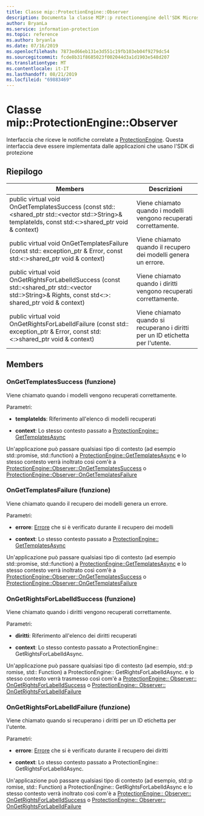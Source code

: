 ```yaml
---
title: Classe mip::ProtectionEngine::Observer
description: Documenta la classe MIP::p rotectionengine dell'SDK Microsoft Information Protection (MIP).
author: BryanLa
ms.service: information-protection
ms.topic: reference
ms.author: bryanla
ms.date: 07/16/2019
ms.openlocfilehash: 7873ed66eb131e3d551c19fb103eb04f9279dc54
ms.sourcegitcommit: fcde8b31f8685023f002044d3a1d1903e548d207
ms.translationtype: MT
ms.contentlocale: it-IT
ms.lasthandoff: 08/21/2019
ms.locfileid: "69883469"
---
```

# <a name="class-mipprotectionengineobserver"></a>Classe mip::ProtectionEngine::Observer 
Interfaccia che riceve le notifiche correlate a [ProtectionEngine](class_mip_protectionengine.md).
Questa interfaccia deve essere implementata dalle applicazioni che usano l'SDK di protezione
  
## <a name="summary"></a>Riepilogo
 Members                        | Descrizioni                                
--------------------------------|---------------------------------------------
public virtual void OnGetTemplatesSuccess (const std::\<shared_ptr std::\<vector std::\>String\>& templateIds, const std:\<:\>shared_ptr void & context)  |  Viene chiamato quando i modelli vengono recuperati correttamente.
public virtual void OnGetTemplatesFailure (const std:: exception_ptr & Error, const std:\<:\>shared_ptr void & context)  |  Viene chiamato quando il recupero dei modelli genera un errore.
public virtual void OnGetRightsForLabelIdSuccess (const std::\<shared_ptr std::\<vector std::\>String\>& Rights, const std\<:\>: shared_ptr void & context)  |  Viene chiamato quando i diritti vengono recuperati correttamente.
public virtual void OnGetRightsForLabelIdFailure (const std:: exception_ptr & Error, const std:\<:\>shared_ptr void & context)  |  Viene chiamato quando si recuperano i diritti per un ID etichetta per l'utente.
  
## <a name="members"></a>Members
  
### <a name="ongettemplatessuccess-function"></a>OnGetTemplatesSuccess (funzione)
Viene chiamato quando i modelli vengono recuperati correttamente.

Parametri:  
* **templateIds**: Riferimento all'elenco di modelli recuperati 


* **context**: Lo stesso contesto passato a [ProtectionEngine:: GetTemplatesAsync](class_mip_protectionengine.md#gettemplatesasync-function)


Un'applicazione può passare qualsiasi tipo di contesto (ad esempio std::promise, std::function) a [ProtectionEngine::GetTemplatesAsync](class_mip_protectionengine.md#gettemplatesasync-function) e lo stesso contesto verrà inoltrato così com'è a [ProtectionEngine::Observer::OnGetTemplatesSuccess](class_mip_protectionengine_observer.md#ongettemplatessuccess-function) o [ProtectionEngine::Observer::OnGetTemplatesFailure](class_mip_protectionengine_observer.md#ongettemplatesfailure-function)
  
### <a name="ongettemplatesfailure-function"></a>OnGetTemplatesFailure (funzione)
Viene chiamato quando il recupero dei modelli genera un errore.

Parametri:  
* **errore**: [Errore](class_mip_error.md) che si è verificato durante il recupero dei modelli 


* **context**: Lo stesso contesto passato a [ProtectionEngine:: GetTemplatesAsync](class_mip_protectionengine.md#gettemplatesasync-function)


Un'applicazione può passare qualsiasi tipo di contesto (ad esempio std::promise, std::function) a [ProtectionEngine::GetTemplatesAsync](class_mip_protectionengine.md#gettemplatesasync-function) e lo stesso contesto verrà inoltrato così com'è a [ProtectionEngine::Observer::OnGetTemplatesSuccess](class_mip_protectionengine_observer.md#ongettemplatessuccess-function) o [ProtectionEngine::Observer::OnGetTemplatesFailure](class_mip_protectionengine_observer.md#ongettemplatesfailure-function)
  
### <a name="ongetrightsforlabelidsuccess-function"></a>OnGetRightsForLabelIdSuccess (funzione)
Viene chiamato quando i diritti vengono recuperati correttamente.

Parametri:  
* **diritti**: Riferimento all'elenco dei diritti recuperati 


* **context**: Lo stesso contesto passato a ProtectionEngine:: GetRightsForLabelIdAsync.


Un'applicazione può passare qualsiasi tipo di contesto (ad esempio, std::p romise, std:: Function) a ProtectionEngine:: GetRightsForLabelIdAsync. e lo stesso contesto verrà trasmesso così com'è a [ProtectionEngine:: Observer:: OnGetRightsForLabelIdSuccess](class_mip_protectionengine_observer.md#ongetrightsforlabelidsuccess-function) o [ProtectionEngine:: Observer:: OnGetRightsForLabelIdFailure](class_mip_protectionengine_observer.md#ongetrightsforlabelidfailure-function)
  
### <a name="ongetrightsforlabelidfailure-function"></a>OnGetRightsForLabelIdFailure (funzione)
Viene chiamato quando si recuperano i diritti per un ID etichetta per l'utente.

Parametri:  
* **errore**: [Errore](class_mip_error.md) che si è verificato durante il recupero dei diritti 


* **context**: Lo stesso contesto passato a ProtectionEngine:: GetRightsForLabelIdAsync.


Un'applicazione può passare qualsiasi tipo di contesto (ad esempio, std::p romise, std:: Function) a ProtectionEngine:: GetRightsForLabelIdAsync e lo stesso contesto verrà inoltrato così com'è a [ProtectionEngine:: Observer:: OnGetRightsForLabelIdSuccess](class_mip_protectionengine_observer.md#ongetrightsforlabelidsuccess-function) o [ProtectionEngine:: Observer:: OnGetRightsForLabelIdFailure](class_mip_protectionengine_observer.md#ongetrightsforlabelidfailure-function)
